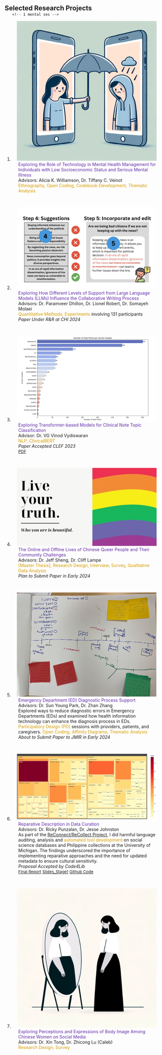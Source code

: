 <h2 id="research-projects" style="margin: 2px 0px -15px;">Selected Research Projects</h2>

<div class="publications">
<ol class="bibliography">


    <!-- 1 mental ses -->

<li>
<div class="pub-row">

  <div class="col-sm-3 abbr" style="position: relative;padding-right: 15px;padding-left: 15px;">
    <img src="assets/img/tech_mental_low_ses.png" class="teaser img-fluid z-depth-1">
  </div>

  <div class="col-sm-9" style="position: relative;padding-right: 15px;padding-left: 20px;">
    <div class="title" style="color: #622ca8;">Exploring the Role of Technology in Mental Health Management for Individuals with Low Socioeconomic Status and Serious Mental Illness</div>
    <div class="author">Advisors: Alicia K. Williamson, Dr. Tiffany C. Veinot</div>
      <div class="descripts" style="color: #D49B00;">Ethnography, Open Coding, Codebook Development, Thematic Analysis</div>
    <div class="periodical"><em> </em></div>
    <div class="links">
    </div>
  </div>
</div>
</li>

<br> <!-- Added line break -->


<!-- 2 hai writing-->

<li>
<div class="pub-row">
    
  <div class="col-sm-3 abbr" style="position: relative;padding-right: 15px;padding-left: 15px;">
  <img src="assets/img/hai_write.JPG" class="teaser img-fluid z-depth-1">
  </div>

  <div class="col-sm-9" style="position: relative;padding-right: 15px;padding-left: 20px;">
  <div class="title" style="color: #622ca8;">Exploring How Different Levels of Support from Large Language Models (LLMs) Influence the Collaborative Writing Process</div>
  <div class="author">Advisors: Dr. Paramveer Dhillon, Dr. Lionel Robert, Dr. Somayeh Molaei</div>
  <div class="descripts"><span style="color: #D49B00;">Quantitative Methods, Experiments</span> involving 131 participants</div>
  <div class="periodical"><em>Paper Under R&R at CHI 2024</em></div>
  <div class="links">
  </div>
  </div>
</div>
</li>

<br> <!-- Added line break -->


<!-- 3 clinical nlp -->

<li>
    <div class="pub-row">
    
  <div class="col-sm-3 abbr" style="position: relative;padding-right: 15px;padding-left: 15px;">
  <img src="assets/img/clinicalnlp.JPG" class="teaser img-fluid z-depth-1">
  </div>

  <div class="col-sm-9" style="position: relative;padding-right: 15px;padding-left: 20px;">
  <div class="title" style="color: #622ca8;">Exploring Transformer-based Models for Clinical Note Topic Classification</div>
  <div class="author">Advisor: Dr. VG Vinod Vydiswaran</div>
  <div class="descripts" style="color: #D49B00;">NLP, ClinicalBERT</div>
  <div class="periodical"><em>Paper Accepted CLEF 2023</em></div>
  <div class="links">
      <a href="https://drive.google.com/file/d/13CjMYoaT_nqw6dQbwVHsbMmXU6JqM43e/view?usp=sharing" class="btn btn-sm z-depth-0" role="button" target="_blank" style="font-size:13px; border-radius: 5px;">PDF</a>
  </div>
  </div>
</div>
</li>

<br> <!-- Added line break -->


<!-- 4 queer -->

<li>
    <div class="pub-row">
    
  <div class="col-sm-3 abbr" style="position: relative;padding-right: 15px;padding-left: 15px;">
  <img src="assets/img/chinesequeer.JPG" class="teaser img-fluid z-depth-1">
  </div>

  <div class="col-sm-9" style="position: relative;padding-right: 15px;padding-left: 20px;">
  <div class="title" style="color: #622ca8;">The Online and Offline Lives of Chinese Queer People and Their Community Challenges</div>
  <div class="author">Advisors: Dr. Jeff Sheng, Dr. Cliff Lampe</div>
  <div class="descripts" style="color: #D49B00;">[Master Thesis], Research Design, Interview, Survey, Qualitative Data Analysis</div>
  <div class="periodical"><em>Plan to Submit Paper in Early 2024</em></div>
  <div class="links">
  </div>
  </div>
</div>
</li>

<br> <!-- Added line break -->


<!-- 5 ed -->

<li>
    <div class="pub-row">
    
  <div class="col-sm-3 abbr" style="position: relative;padding-right: 15px;padding-left: 15px;">
  <img src="assets/img/ED.JPG" class="teaser img-fluid z-depth-1">
  </div>

  <div class="col-sm-9" style="position: relative;padding-right: 15px;padding-left: 20px;">
  <div class="title" style="color: #622ca8;">Emergency Department (ED) Diagnostic Process Support</div>
  <div class="author">Advisors: Dr. Sun Young Park, Dr. Zhan Zhang</div>
  <div class="descripts">Explored ways to reduce diagnostic errors in Emergency Departments (EDs) and examined how health information technology can enhance the diagnosis process in EDs. <span style="color: #D49B00;">Participatory Design (PD)</span> sessions with providers, patients, and caregivers. <span style="color: #D49B00;">Open Coding, Affinity Diagrams, Thematic Analysis</span></div>
  <div class="periodical"><em>About to Submit Paper to JMIR in Early 2024</em></div>
  <div class="links">
  </div>
  </div>
</div>
</li>

<br> <!-- Added line break -->



<!-- 6 rd -->

<li>
    <div class="pub-row">
    
  <div class="col-sm-3 abbr" style="position: relative;padding-right: 15px;padding-left: 15px;">
  <img src="assets/img/RD.JPG" class="teaser img-fluid z-depth-1">
  </div>

  <div class="col-sm-9" style="position: relative;padding-right: 15px;padding-left: 20px;">
  <div class="title" style="color: #622ca8;">Reparative Description in Data Curation</div>
  <div class="author">Advisors: Dr. Ricky Punzalan, Dr. Jesse Johnston</div>
  <div class="descripts">As part of the <a href="https://www.reconnect-recollect.com/who-we-are/" target="_blank">ReConnect/ReCollect Project</a>, I did harmful language auditing, analysis and <span style="color: #D49B00;">automated tool development</span> on social science databases and Philippine collections at the University of Michigan. The findings underscored the importance of implementing reparative approaches and the need for updated metadata to ensure cultural sensitivity.</div>
  <div class="periodical"><em>Proposal Accepted by Code4Lib</em></div>
  <div class="links">
      <a href="https://drive.google.com/file/d/1JJJwfQRMjSDMcCwRmhagS2Ow4YhbaSH8/view?usp=sharing" class="btn btn-sm z-depth-0" role="button" target="_blank" style="font-size:13px; border-radius: 5px;">Final Report</a>
      <a href="https://drive.google.com/file/d/1kBGdrkifzGdZ5UMmzrsizLH9nAcrAVvg/view?usp=sharing" class="btn btn-sm z-depth-0" role="button" target="_blank" style="font-size:13px; border-radius: 5px;">Slides_Stage1</a>
      <a href="https://github.com/jiaqili0803/ReConnect-ReCollect_Automation" class="btn btn-sm z-depth-0" role="button" target="_blank" style="font-size:13px; border-radius: 5px;">Github Code</a>
  </div>
  </div>
</div>
</li>


<br> <!-- Added line break -->


<!-- 7 bodyimage -->

<li>
    <div class="pub-row">
    
  <div class="col-sm-3 abbr" style="position: relative;padding-right: 15px;padding-left: 15px;">
  <img src="assets/img/bodyimage.png" class="teaser img-fluid z-depth-1">
  </div>

  <div class="col-sm-9" style="position: relative;padding-right: 15px;padding-left: 20px;">
  <div class="title" style="color: #622ca8;">Exploring Perceptions and Expressions of Body Image Among Chinese Women on Social
      Media</div>
  <div class="author">Advisors: Dr. Xin Tong, Dr. Zhicong Lu (Caleb)</div>
  <div class="descripts" style="color: #D49B00;">Research Design, Survey</div>
  <div class="periodical"><em> </em></div>
  <div class="links">
  </div>
  </div>
</div>
</li>



<!-- example!!! -->

<!-- <li>
<div class="pub-row">

  <div class="col-sm-3 abbr" style="position: relative;padding-right: 15px;padding-left: 15px;">
    <img src="assets/img/nips2023.png" class="teaser img-fluid z-depth-1">
    <abbr class="badge">arXiv</abbr>
  </div>

  <div class="col-sm-9" style="position: relative;padding-right: 15px;padding-left: 20px;">
    <div class="title"><a href="https://arxiv.org/abs/2306.06534">K-Tensors: Clustering Positive Semi-Definite Matrices</a></div>
    <div class="author"><strong>Hanchao Zhang, Thaddeus Tarpey</strong></div>
    <div class="periodical"><em>arXiv <strong>(arXiv)</strong>, Jun. 2023.</em></div>
    <div class="links">
    <a href="https://arxiv.org/abs/2306.06534" class="btn btn-sm z-depth-0" role="button" target="_blank" style="font-size:12px;">Website</a>
      <a href="https://arxiv.org/pdf/2306.06534.pdf" class="btn btn-sm z-depth-0" role="button" target="_blank" style="font-size:12px;">PDF</a>
      <a href="https://github.com/Hanchao-Zhang/KTensors" class="btn btn-sm z-depth-0" role="button" target="_blank" style="font-size:12px;">GitHub</a>
      <a href="https://pypi.org/project/KTensors/" class="btn btn-sm z-depth-0" role="button" target="_blank" style="font-size:12px;">Package</a>
      <a href="assets/files/KTensors.bib" class="btn btn-sm z-depth-0" role="button" target="_blank" style="font-size:12px;">BibTeX</a>
      <strong><i style="color:#7b5aa6">arXiv.org</i></strong>
    </div>
  </div>
</div>
</li> -->
  


  
<br>

</ol>
</div>

